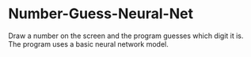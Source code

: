 # Number-Guess-Neural-Net
Draw a number on the screen and the program guesses which digit it is. The program uses a basic neural network model.
